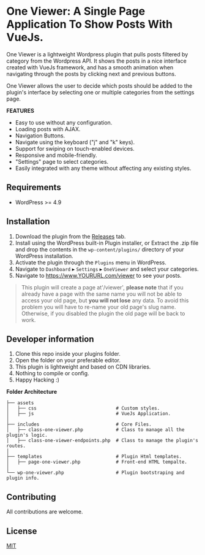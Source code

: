 # One Viewer: A Single Page Application To Show Posts With VueJs.

One Viewer is a lightweight Wordpress plugin that pulls posts filtered by category from the Wordpress API. It shows the posts in a nice interface created with VueJs framework, and has a smooth animation when navigating through the posts by clicking next and previous buttons.

One Viewer allows the user to decide which posts should be added to the plugin's interface by selecting one or multiple categories from the settings page. 

**FEATURES**
* Easy to use without any configuration.
* Loading posts with AJAX.
* Navigation Buttons.
* Navigate using the keyboard ("j" and "k" keys).
* Support for swiping on touch-enabled devices.
* Responsive and mobile-friendly.
* "Settings" page to select categories.
* Easily integrated with any theme without affecting any existing styles.


## Requirements 

* WordPress >= 4.9

## Installation
1. Download the plugin from the [Releases](https://github.com/TR4HIM/one-viewer/releases) tab.
2. Install using the WordPress built-in Plugin installer, or Extract the .zip file and drop the contents in the `wp-content/plugins/` directory of your WordPress installation.
3. Activate the plugin through the `Plugins` menu in WordPress.
4. Navigate to `Dashboard` ▸ `Settings` ▸ `OneViewer` and select your categories.
5. Navigate to https://www.YOURURL.com/viewer to see your posts.

> This plugin will create a page at'/viewer', **please note** that if you already have a page with the same name you will not be able to access your old page, but **you will not lose** any data. To avoid this problem you will have to re-name your old page's slug name.
> Otherwise, if you disabled the plugin the old page will be back to work.

## Developer information

1. Clone this repo inside your plugins folder.
2. Open the folder on your preferable editor.
3. This plugin is lightweight and based on CDN libraries.
4. Nothing to compile or config.
5. Happy Hacking :)
 
**Folder Architecture**
    
    ├── assets                   
    │   ├── css                             # Custom styles.
    │   ├── js                              # VueJs Application.
    │  
    ├── includes                            # Core Files.
    │   ├── class-one-viewer.php            # Class to manage all the plugin's logic.
    │   ├── class-one-viewer-endpoints.php  # Class to manage the plugin's routes.
    │  
    ├── templates                           # Plugin Html templates.
    │   ├── page-one-viewer.php             # Front-end HTML tempalte.
    │   
    └── wp-one-viewer.php                   # Plugin bootstraping and plugin info.

 
## Contributing
All contributions are welcome.

## License
[MIT](https://choosealicense.com/licenses/mit/)